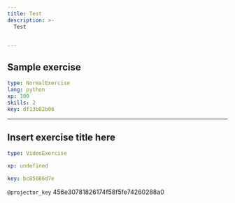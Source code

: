 ```yaml
---
title: Test
description: >-
  Test


---
```

## Sample exercise

```yaml
type: NormalExercise
lang: python
xp: 100
skills: 2
key: df13b02b06
```














---
## Insert exercise title here

```yaml
type: VideoExercise

xp: undefined

key: bc85086d7e
```

`@projector_key`
456e30781826174f58f5fe74260288a0
